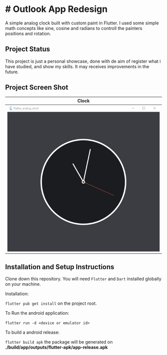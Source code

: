 # # Outlook App Redesign

A simple analog clock built with custom paint in Flutter. I used some simple math concepts like sine, cosine and radians to controll the painters positions and rotation.

## Project Status

This project is just a personal showcase, done with de aim of register what i have studied, and show my skills. It may receives improvements in the future.

## Project Screen Shot

| Clock               |
| ------------------- |
| ![](assets/app.gif) |

## Installation and Setup Instructions

Clone down this repository. You will need `Flutter` and `Dart` installed globally on your machine.

Installation:

`flutter pub get install` on the project root.

To Run the android application:

`flutter run -d <device or emulator id>`

To build a android release:

`flutter build apk` the package will be generated on **./build/app/outputs/flutter-apk/app-release.apk**
